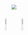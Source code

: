 <p align='center'>
    <img src="https://capsule-render.vercel.app/api?type=venom&color=B9A0C4&height=300&section=header&text=SeungEun%20&render&fontSize=70&animation=twinkling&fontAlignY=38&desc=&descAlignY=60&descAlign=82&fontColor=656565"/>
</p>
<div align=center>
<br/>
<code><img width="10%" src="https://www.vectorlogo.zone/logos/apple_xcode/apple_xcode-ar21.svg"></code>
<code><img width="10%" src="https://www.vectorlogo.zone/logos/swift/swift-ar21.svg"></code> <br/>
<!-- <code><img width="10%" src="https://www.vectorlogo.zone/logos/dartlang/dartlang-ar21.svg"></code>
<code><img width="10%" src="https://www.vectorlogo.zone/logos/flutterio/flutterio-ar21.svg"></code>
<code><img width="10%" src="https://www.vectorlogo.zone/logos/reactjs/reactjs-ar21.svg"></code>
<code><img width="10%" src="https://www.vectorlogo.zone/logos/python/python-ar21.svg"></code>
<code><img width="10%" src="https://www.vectorlogo.zone/logos/java/java-ar21.svg"></code>
<code><img width="10%" src="https://www.vectorlogo.zone/logos/javascript/javascript-ar21.svg"></code> -->

<!-- <p align="center">
<img src="https://github-profile-summary-cards.vercel.app/api/cards/profile-details?username=sep037&theme=vue" width="70%"/>
</p> -->

    
<br/>
</p>

